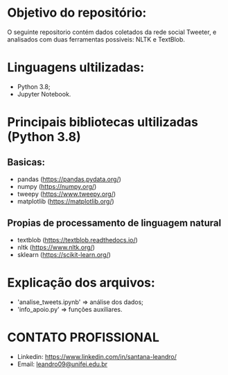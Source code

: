 # Objetivo do repositório:

O seguinte repositorio contém dados coletados da rede social Tweeter, e analisados com duas ferramentas possiveis: NLTK e TextBlob.

# Linguagens ultilizadas:

- Python 3.8;
- Jupyter Notebook.

# Principais bibliotecas ultilizadas (Python 3.8)

## Basicas:

- pandas (https://pandas.pydata.org/)
- numpy (https://numpy.org/)
- tweepy (https://www.tweepy.org/)
- matplotlib (https://matplotlib.org/)

## Propias de processamento de linguagem natural

- textblob (https://textblob.readthedocs.io/)
- nltk (https://www.nltk.org/)
- sklearn (https://scikit-learn.org/)

# Explicação dos arquivos:

- 'analise_tweets.ipynb' => análise dos dados;
- 'info_apoio.py' => funções auxiliares.


# CONTATO PROFISSIONAL

- Linkedin: https://www.linkedin.com/in/santana-leandro/
- Email: leandro09@unifei.edu.br 